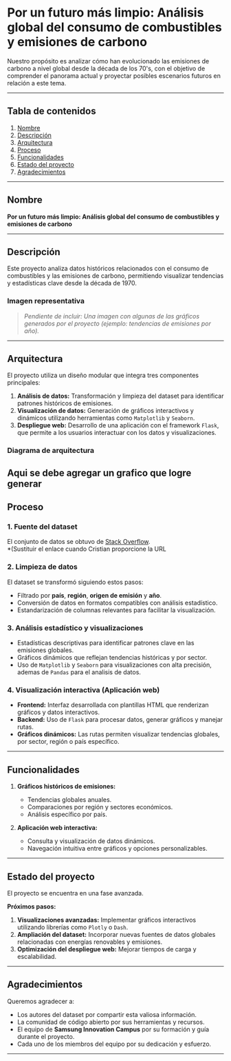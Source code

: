 # **Por un futuro más limpio: Análisis global del consumo de combustibles y emisiones de carbono**

Nuestro propósito es analizar cómo han evolucionado las emisiones de carbono a nivel global desde la década de los 70's, con el objetivo de comprender el panorama actual y proyectar posibles escenarios futuros en relación a este tema.

---

## **Tabla de contenidos**
1. [Nombre](#nombre)
2. [Descripción](#descripción)
3. [Arquitectura](#arquitectura)
4. [Proceso](#proceso)
5. [Funcionalidades](#funcionalidades)
6. [Estado del proyecto](#estado-del-proyecto)
7. [Agradecimientos](#agradecimientos)

---

## **Nombre**
**Por un futuro más limpio: Análisis global del consumo de combustibles y emisiones de carbono**

---

## **Descripción**
Este proyecto analiza datos históricos relacionados con el consumo de combustibles y las emisiones de carbono, permitiendo visualizar tendencias y estadísticas clave desde la década de 1970.

### **Imagen representativa**
> _Pendiente de incluir: Una imagen con algunas de las  gráficos generados por el proyecto (ejemplo: tendencias de emisiones por año)._  

---

## **Arquitectura**
El proyecto utiliza un diseño modular que integra tres componentes principales:

1. **Análisis de datos:** Transformación y limpieza del dataset para identificar patrones históricos de emisiones.
2. **Visualización de datos:** Generación de gráficos interactivos y dinámicos utilizando herramientas como `Matplotlib` y `Seaborn`.
3. **Despliegue web:** Desarrollo de una aplicación con el framework `Flask`, que permite a los usuarios interactuar con los datos y visualizaciones.

### **Diagrama de arquitectura**
Aqui se debe agregar un grafico que logre generar
---

## **Proceso**

### **1. Fuente del dataset**
El conjunto de datos se obtuvo de [Stack Overflow](#).  
*(Sustituir el enlace cuando Cristian proporcione la URL 

### **2. Limpieza de datos**
El dataset se transformó siguiendo estos pasos:
- Filtrado por **país**, **región**, **origen de emisión** y **año**.
- Conversión de datos en formatos compatibles con análisis estadístico.
- Estandarización de columnas relevantes para facilitar la visualización.

### **3. Análisis estadístico y visualizaciones**
- Estadísticas descriptivas para identificar patrones clave en las emisiones globales.
- Gráficos dinámicos que reflejan tendencias históricas y por sector.
- Uso de `Matplotlib` y `Seaborn` para visualizaciones con alta precisión, ademas de `Pandas` para el analisis de datos.

### **4. Visualización interactiva (Aplicación web)**
- **Frontend:** Interfaz desarrollada con plantillas HTML que renderizan gráficos y datos interactivos.
- **Backend:** Uso de `Flask` para procesar datos, generar gráficos y manejar rutas.
- **Gráficos dinámicos:** Las rutas permiten visualizar tendencias globales, por sector, región o país específico.

---

## **Funcionalidades**
1. **Gráficos históricos de emisiones:**
   - Tendencias globales anuales.
   - Comparaciones por región y sectores económicos.
   - Análisis específico por país.

2. **Aplicación web interactiva:**
   - Consulta y visualización de datos dinámicos.
   - Navegación intuitiva entre gráficos y opciones personalizables.

---

## **Estado del proyecto**
El proyecto se encuentra en una fase avanzada.  

**Próximos pasos:**
1. **Visualizaciones avanzadas:** Implementar gráficos interactivos utilizando librerías como `Plotly` o `Dash`.  
2. **Ampliación del dataset:** Incorporar nuevas fuentes de datos globales relacionadas con energías renovables y emisiones.
3. **Optimización del despliegue web:** Mejorar tiempos de carga y escalabilidad.

---

## **Agradecimientos**
Queremos agradecer a:
- Los autores del dataset por compartir esta valiosa información.
- La comunidad de código abierto por sus herramientas y recursos.
- El equipo de **Samsung Innovation Campus** por su formación y guía durante el proyecto.
- Cada uno de los miembros del equipo por su dedicación y esfuerzo.

---

